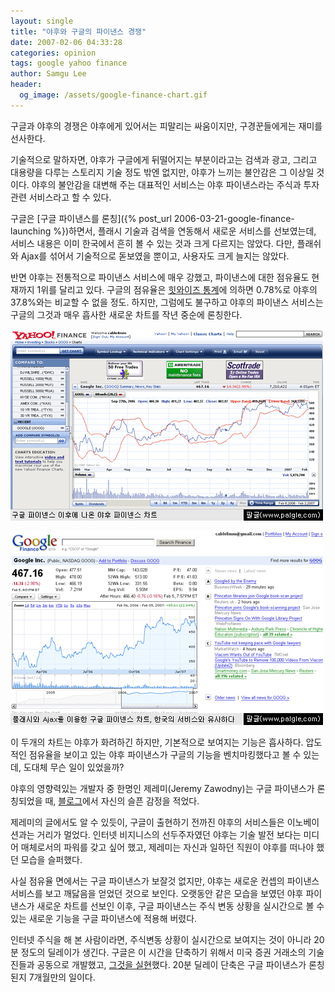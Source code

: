 ```yaml
---
layout: single
title: "야후와 구글의 파이낸스 경쟁"
date: 2007-02-06 04:33:28
categories: opinion
tags: google yahoo finance
author: Samgu Lee
header:
  og_image: /assets/google-finance-chart.gif
---
```


구글과 야후의 경쟁은 야후에게 있어서는 피말리는 싸움이지만, 구경꾼들에게는 재미를 선사한다.

기술적으로 말하자면, 야후가 구글에게 뒤떨어지는 부분이라고는 검색과 광고, 그리고 대용량을 다루는 스토리지 기술 정도 밖엔 없지만, 야후가 느끼는 불안감은 그 이상일 것이다. 야후의 불안감을 대변해 주는 대표적인 서비스는 야후 파이낸스라는 주식과 투자 관련 서비스라고 할 수 있다.

구글은 [구글 파이낸스를 론칭]({% post_url 2006-03-21-google-finance-launching %})하면서, 플래시 기술과 검색을 연동해서 새로운 서비스를 선보였는데, 서비스 내용은 이미 한국에서 흔히 볼 수 있는 것과 크게 다르지는 않았다. 다만, 플래쉬와 Ajax를 섞어서 기술적으로 돋보였을 뿐이고, 사용자도 크게 늘지는 않았다.

반면 야후는 전통적으로 파이낸스 서비스에 매우 강했고, 파이낸스에 대한 점유율도 현재까지 1위를 달리고 있다. 구글의 점유율은 [힛와이즈 통계](http://weblogs.hitwise.com/bill-tancer/2006/12/google_finance_after_the_redes.html)에 의하면 0.78%로 야후의 37.8%와는 비교할 수 없을 정도. 하지만, 그럼에도 불구하고 야후의 파이낸스 서비스는 구글의 그것과 매우 흡사한 새로운 차트를 작년 중순에 론칭한다.

![야후의 새로운 주식 차트](/assets/yahoo-finance-chart.gif)

![구글 파이낸스의 차트](/assets/google-finance-chart.gif)

이 두개의 차트는 야후가 화려하긴 하지만, 기본적으로 보여지는 기능은 흡사하다. 압도적인 점유율을 보이고 있는 야후 파이낸스가 구글의 기능을 벤치마킹했다고 볼 수 있는데, 도대체 무슨 일이 있었을까?

야후의 영향력있는 개발자 중 한명인 제레미(Jeremy Zawodny)는 구글 파이낸스가 론칭되었을 때, [블로그](http://jeremy.zawodny.com/blog/archives/006524.html)에서 자신의 슬픈 감정을 적었다.

제레미의 글에서도 알 수 있듯이, 구글이 출현하기 전까진 야후의 서비스들은 이노베이션과는 거리가 멀었다. 인터넷 비지니스의 선두주자였던 야후는 기술 발전 보다는 미디어 매체로서의 파워를 갖고 싶어 했고, 제레미는 자신과 일하던 직원이 야후를 떠나야 했던 모습을 슬퍼했다.

사실 점유율 면에서는 구글 파이낸스가 보잘것 없지만, 야후는 새로운 컨셉의 파이낸스 서비스를 보고 깨닳음을 얻었던 것으로 보인다. 오랫동안 같은 모습을 보였던 야후 파이낸스가 새로운 차트를 선보인 이후, 구글 파이낸스는 주식 변동 상황을 실시간으로 볼 수 있는 새로운 기능을 구글 파이낸스에 적용해 버렸다.

인터넷 주식을 해 본 사람이라면, 주식변동 상황이 실시간으로 보여지는 것이 아니라 20분 정도의 딜레이가 생긴다. 구글은 이 시간을 단축하기 위해서 미국 증권 거래소의 기술진들과 공동으로 개발했고, [그것을 실현](http://googleblog.blogspot.com/2007/01/real-time-quotes-for-free.html)했다. 20분 딜레이 단축은 구글 파이낸스가 론칭된지 7개월만의 일이다.
